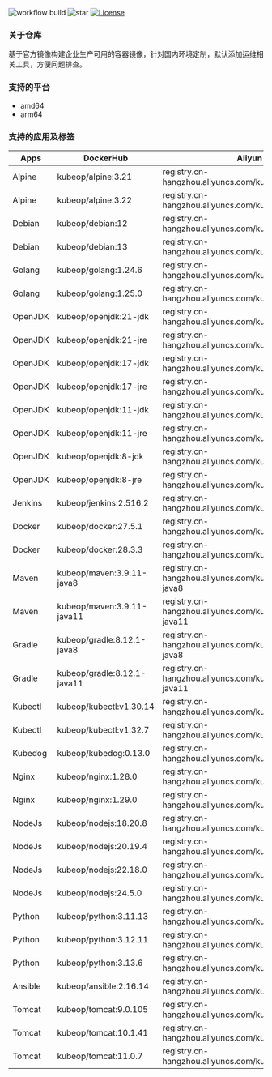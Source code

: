 ![workflow build](https://github.com/kubeop/dockerfiles/actions/workflows/docker-images.yml/badge.svg)
![star](https://img.shields.io/github/stars/kubeop/dockerfiles?color=green&style=social)
[![License](https://img.shields.io/github/license/kubeop/dockerfiles)](https://www.gnu.org/licenses/gpl-3.0.html)

### 关于仓库

基于官方镜像构建企业生产可用的容器镜像，针对国内环境定制，默认添加运维相关工具，方便问题排查。



### 支持的平台

- amd64
- arm64



### 支持的应用及标签

| Apps    | DockerHub                   | Aliyun Acr                                                   |
| ------- | --------------------------- | ------------------------------------------------------------ |
| Alpine  | kubeop/alpine:3.21          | registry.cn-hangzhou.aliyuncs.com/kubeop/alpine:3.21         |
| Alpine  | kubeop/alpine:3.22          | registry.cn-hangzhou.aliyuncs.com/kubeop/alpine:3.22         |
| Debian  | kubeop/debian:12            | registry.cn-hangzhou.aliyuncs.com/kubeop/debian:12           |
| Debian  | kubeop/debian:13            | registry.cn-hangzhou.aliyuncs.com/kubeop/debian:13           |
| Golang  | kubeop/golang:1.24.6        | registry.cn-hangzhou.aliyuncs.com/kubeop/golang:1.24.6       |
| Golang  | kubeop/golang:1.25.0        | registry.cn-hangzhou.aliyuncs.com/kubeop/golang:1.25.0       |
| OpenJDK | kubeop/openjdk:21-jdk       | registry.cn-hangzhou.aliyuncs.com/kubeop/openjdk:21-jdk      |
| OpenJDK | kubeop/openjdk:21-jre       | registry.cn-hangzhou.aliyuncs.com/kubeop/openjdk:21-jre      |
| OpenJDK | kubeop/openjdk:17-jdk       | registry.cn-hangzhou.aliyuncs.com/kubeop/openjdk:17-jdk      |
| OpenJDK | kubeop/openjdk:17-jre       | registry.cn-hangzhou.aliyuncs.com/kubeop/openjdk:17-jre      |
| OpenJDK | kubeop/openjdk:11-jdk       | registry.cn-hangzhou.aliyuncs.com/kubeop/openjdk:11-jdk      |
| OpenJDK | kubeop/openjdk:11-jre       | registry.cn-hangzhou.aliyuncs.com/kubeop/openjdk:11-jre      |
| OpenJDK | kubeop/openjdk:8-jdk        | registry.cn-hangzhou.aliyuncs.com/kubeop/openjdk:8-jdk       |
| OpenJDK | kubeop/openjdk:8-jre        | registry.cn-hangzhou.aliyuncs.com/kubeop/openjdk:8-jre       |
| Jenkins | kubeop/jenkins:2.516.2      | registry.cn-hangzhou.aliyuncs.com/kubeop/jenkins:2.516.2     |
| Docker  | kubeop/docker:27.5.1        | registry.cn-hangzhou.aliyuncs.com/kubeop/docker:27.5.1       |
| Docker  | kubeop/docker:28.3.3        | registry.cn-hangzhou.aliyuncs.com/kubeop/docker:28.3.3       |
| Maven   | kubeop/maven:3.9.11-java8   | registry.cn-hangzhou.aliyuncs.com/kubeop/maven:3.9.11-java8  |
| Maven   | kubeop/maven:3.9.11-java11  | registry.cn-hangzhou.aliyuncs.com/kubeop/maven:3.9.11-java11 |
| Gradle  | kubeop/gradle:8.12.1-java8  | registry.cn-hangzhou.aliyuncs.com/kubeop/gradle:8.12.1-java8 |
| Gradle  | kubeop/gradle:8.12.1-java11 | registry.cn-hangzhou.aliyuncs.com/kubeop/gradle:8.12.1-java11 |
| Kubectl | kubeop/kubectl:v1.30.14     | registry.cn-hangzhou.aliyuncs.com/kubeop/kubectl:v1.30.14    |
| Kubectl | kubeop/kubectl:v1.32.7      | registry.cn-hangzhou.aliyuncs.com/kubeop/kubectl:v1.32.7     |
| Kubedog | kubeop/kubedog:0.13.0       | registry.cn-hangzhou.aliyuncs.com/kubeop/kubedog:0.13.0      |
| Nginx   | kubeop/nginx:1.28.0         | registry.cn-hangzhou.aliyuncs.com/kubeop/nginx:1.28.0        |
| Nginx   | kubeop/nginx:1.29.0         | registry.cn-hangzhou.aliyuncs.com/kubeop/nginx:1.29.0        |
| NodeJs  | kubeop/nodejs:18.20.8       | registry.cn-hangzhou.aliyuncs.com/kubeop/nodejs:18.20.8      |
| NodeJs  | kubeop/nodejs:20.19.4       | registry.cn-hangzhou.aliyuncs.com/kubeop/nodejs:20.19.4      |
| NodeJs  | kubeop/nodejs:22.18.0       | registry.cn-hangzhou.aliyuncs.com/kubeop/nodejs:22.18.0      |
| NodeJs  | kubeop/nodejs:24.5.0        | registry.cn-hangzhou.aliyuncs.com/kubeop/nodejs:24.5.0       |
| Python  | kubeop/python:3.11.13       | registry.cn-hangzhou.aliyuncs.com/kubeop/python:3.11.13      |
| Python  | kubeop/python:3.12.11       | registry.cn-hangzhou.aliyuncs.com/kubeop/python:3.12.11      |
| Python  | kubeop/python:3.13.6        | registry.cn-hangzhou.aliyuncs.com/kubeop/python:3.13.6       |
| Ansible | kubeop/ansible:2.16.14      | registry.cn-hangzhou.aliyuncs.com/kubeop/ansible:2.16.14     |
| Tomcat  | kubeop/tomcat:9.0.105       | registry.cn-hangzhou.aliyuncs.com/kubeop/tomcat:9.0.105      |
| Tomcat  | kubeop/tomcat:10.1.41       | registry.cn-hangzhou.aliyuncs.com/kubeop/tomcat:10.1.41      |
| Tomcat  | kubeop/tomcat:11.0.7        | registry.cn-hangzhou.aliyuncs.com/kubeop/tomcat:11.0.7       |

